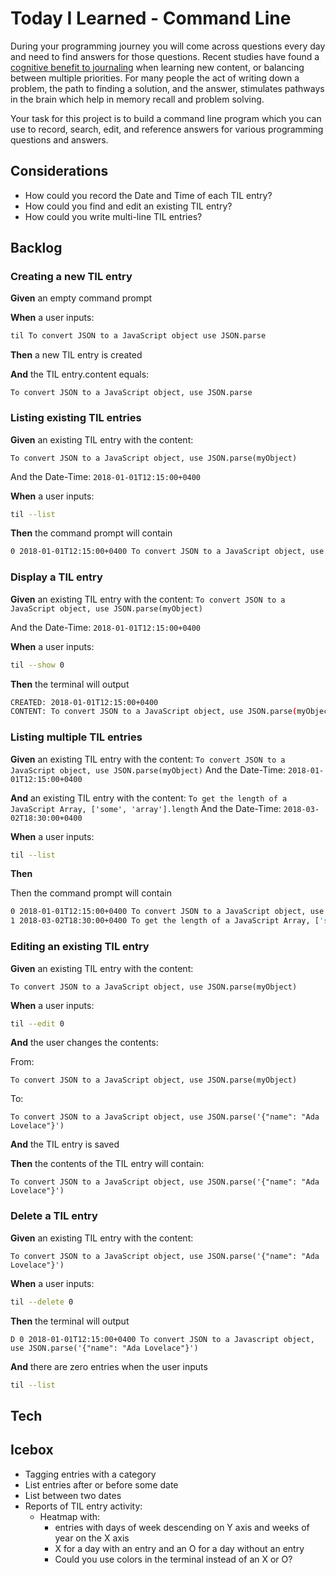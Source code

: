 # Today I Learned - Command Line

During your programming journey you will come across questions every day and need to find answers for those questions. Recent studies have found a [cognitive benefit to journaling](https://psychcentral.com/lib/the-health-benefits-of-journaling/) when learning new content, or balancing between multiple priorities. For many people the act of writing down a problem, the path to finding a solution, and the answer, stimulates pathways in the brain which help in memory recall and problem solving.

Your task for this project is to build a command line program which you can use to record, search, edit, and reference answers for various programming questions and answers.

## Considerations

* How could you record the Date and Time of each TIL entry?
* How could you find and edit an existing TIL entry?
* How could you write multi-line TIL entries?

## Backlog

<!--BOX-->

### Creating a new TIL entry

**Given** an empty command prompt

**When** a user inputs:

```sh
til To convert JSON to a JavaScript object use JSON.parse
```

**Then** a new TIL entry is created

**And** the TIL entry.content equals:

```
To convert JSON to a JavaScript object, use JSON.parse
```

<!--/BOX-->
<!--BOX-->

### Listing existing TIL entries

**Given** an existing TIL entry with the content:
```
To convert JSON to a JavaScript object, use JSON.parse(myObject)
```

And the Date-Time:
`2018-01-01T12:15:00+0400`

**When** a user inputs:

```sh
til --list
```

**Then** the command prompt will contain

```sh
0 2018-01-01T12:15:00+0400 To convert JSON to a JavaScript object, use JSON.parse(myObject)
```

<!--/BOX-->
<!--BOX-->

### Display a TIL entry

**Given** an existing TIL entry with the content:
`To convert JSON to a JavaScript object, use JSON.parse(myObject)`

And the Date-Time:
`2018-01-01T12:15:00+0400`

**When** a user inputs:

```sh
til --show 0
```

**Then** the terminal will output

```sh
CREATED: 2018-01-01T12:15:00+0400
CONTENT: To convert JSON to a JavaScript object, use JSON.parse(myObject)
```

<!--/BOX-->
<!--BOX-->

### Listing multiple TIL entries

**Given** an existing TIL entry with the content:
`To convert JSON to a JavaScript object, use JSON.parse(myObject)`
And the Date-Time:
`2018-01-01T12:15:00+0400`

**And** an existing TIL entry with the content:
`To get the length of a JavaScript Array, ['some', 'array'].length`
And the Date-Time:
`2018-03-02T18:30:00+0400`

**When** a user inputs:

```sh
til --list
```

**Then**

Then the command prompt will contain

```sh
0 2018-01-01T12:15:00+0400 To convert JSON to a JavaScript object, use JSON.parse(myObject)
1 2018-03-02T18:30:00+0400 To get the length of a JavaScript Array, ['some', 'array'].length
```

<!--/BOX-->
<!--BOX-->

### Editing an existing TIL entry

**Given** an existing TIL entry with the content:

`To convert JSON to a JavaScript object, use JSON.parse(myObject)`

**When** a user inputs:

```sh
til --edit 0
```

**And** the user changes the contents:

From:

```text
To convert JSON to a JavaScript object, use JSON.parse(myObject)
```

To:

```text
To convert JSON to a JavaScript object, use JSON.parse('{"name": "Ada Lovelace"}')
```

**And** the TIL entry is saved

**Then** the contents of the TIL entry will contain:

```text
To convert JSON to a JavaScript object, use JSON.parse('{"name": "Ada Lovelace"}')
```

<!--/BOX-->
<!--BOX-->

### Delete a TIL entry

**Given** an existing TIL entry with the content:

```text
To convert JSON to a JavaScript object, use JSON.parse('{"name": "Ada Lovelace"}')
```

**When** a user inputs:

```sh
til --delete 0
```

**Then** the terminal will output

`D 0 2018-01-01T12:15:00+0400 To convert JSON to a Javascript object, use JSON.parse('{"name": "Ada Lovelace"}')`

**And** there are zero entries when the user inputs

```sh
til --list
```

<!--/BOX-->

## Tech

## Icebox

- Tagging entries with a category
- List entries after or before some date
- List between two dates
- Reports of TIL entry activity:
  - Heatmap with:
    - entries with days of week descending on Y axis and weeks of year on the X axis
    - X for a day with an entry and an O for a day without an entry
    - Could you use colors in the terminal instead of an X or O?
